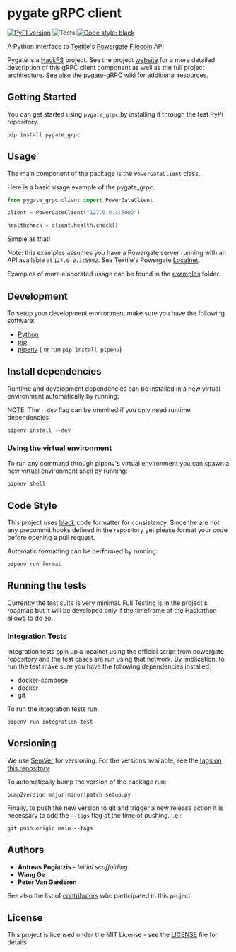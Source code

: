 # pygate gRPC client

[![PyPI version](https://badge.fury.io/py/pygate-grpc.svg)](https://badge.fury.io/py/pygate-grpc)
![Tests](https://github.com/pygate/pygate-gRPC/workflows/Tests/badge.svg)
[![Code style: black](https://img.shields.io/badge/code%20style-black-000000.svg)](https://github.com/psf/black)

A Python interface to [Textile](https://textile.io/)'s [Powergate](https://docs.textile.io/powergate/) [Filecoin](https://filecoin.io/) API

Pygate is a [HackFS](https://hackfs.com/) project. See the project [website](http://pygate.tech) for a more detailed description of this gRPC client component as well as the full project architecture. See also the pygate-gRPC [wiki](https://github.com/pygate/pygate-gRPC/wiki) for additional resources.

## Getting Started

You can get started using `pygate_grpc` by installing it through the test PyPi repository.

```
pip install pygate_grpc
```

## Usage

The main component of the package is the `PowerGateClient` class.

Here is a basic usage example of the pygate_grpc:

```python
from pygate_grpc.client import PowerGateClient

client = PowerGateClient("127.0.0.1:5002")

healthcheck = client.health.check()
```

Simple as that!

Note: this examples assumes you have a Powergate server running with an API available at `127.0.0.1:5002`. See Textile's Powergate [Localnet](https://docs.textile.io/powergate/localnet/).

Examples of more elaborated usage can be found in the [examples](./examples/)  folder.

## Development

To setup your development environment make sure you have the following software:

- [Python](https://www.python.org/downloads/release/python-370/)
- [pip](https://pip.pypa.io/en/stable/installing/)
- [pipenv](https://pypi.org/project/pipenv/) ( or run `pip install pipenv`)

## Install dependencies

Runtime and development dependencies can be installed in a new virtual environment automatically by running:

NOTE: The `--dev` flag can be ommited if you only need runtime dependencies
```
pipenv install --dev
```

### **Using the virtual environment**

To run any command through pipenv's virtual environment you can spawn a new virtual environment shell by running:

```
pipenv shell
```

## Code Style

This project uses [black](https://pypi.org/project/black/) code formatter for consistency. Since the are not any precommit hooks defined in the repository yet please format your code before opening a pull request.

Automatic formatting can be performed by running:
```
pipenv run format
```

## Running the tests

Currently the test suite is very minimal. Full Testing is in the project's roadmap but it will be developed only if the timeframe of the Hackathon allows to do so.

### **Integration Tests**

Integration tests spin up a localnet using the official script from powergate repository and the test cases are run using that network. By implication, to run the test make sure you have the following dependencies installed:

- docker-compose
- docker
- git

To run the integration tests run:

```
pipenv run integration-test
```

## Versioning

We use [SemVer](http://semver.org/) for versioning. For the versions available, see the [tags on this repository](https://github.com/apogiatzis/powsolver/tags).

To automatically bump the version of the package run:
```
bump2version major|minor|patch setup.py
```

Finally, to push the new version to git and trigger a new release action it is necessary to add the `--tags` flag at the time of pushing. i.e.:
```
git push origin main --tags
```

## Authors

* **Antreas Pogiatzis** - *Initial scaffolding*
* **Wang Ge**
* **Peter Van Garderen**


See also the list of [contributors](https://github.com/pygate/pygate-gRPC/graphs/contributors) who participated in this project.

## License

This project is licensed under the MIT License - see the [LICENSE](LICENSE) file for details
